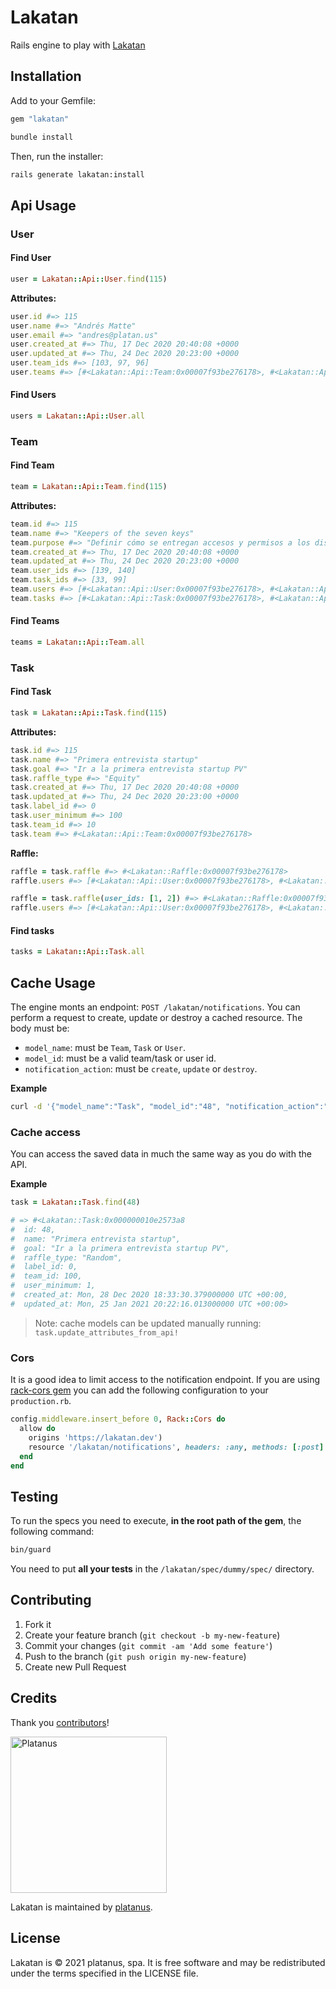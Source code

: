 # Lakatan

Rails engine to play with [Lakatan](https:/lakatan.dev)

## Installation

Add to your Gemfile:

```ruby
gem "lakatan"
```

```bash
bundle install
```

Then, run the installer:

```bash
rails generate lakatan:install
```

## Api Usage

### User

#### Find User

```ruby
user = Lakatan::Api::User.find(115)
```

**Attributes:**

```ruby
user.id #=> 115
user.name #=> "Andrés Matte"
user.email #=> "andres@platan.us"
user.created_at #=> Thu, 17 Dec 2020 20:40:08 +0000
user.updated_at #=> Thu, 24 Dec 2020 20:23:00 +0000
user.team_ids #=> [103, 97, 96]
user.teams #=> [#<Lakatan::Api::Team:0x00007f93be276178>, #<Lakatan::Api::Team:0x00007f93be276171]
```

#### Find Users

```ruby
users = Lakatan::Api::User.all
```

### Team

#### Find Team

```ruby
team = Lakatan::Api::Team.find(115)
```

**Attributes:**

```ruby
team.id #=> 115
team.name #=> "Keepers of the seven keys"
team.purpose #=> "Definir cómo se entregan accesos y permisos a los distintos sistemas que necesitamos dentro de Platanus."
team.created_at #=> Thu, 17 Dec 2020 20:40:08 +0000
team.updated_at #=> Thu, 24 Dec 2020 20:23:00 +0000
team.user_ids #=> [139, 140]
team.task_ids #=> [33, 99]
team.users #=> [#<Lakatan::Api::User:0x00007f93be276178>, #<Lakatan::Api::User:0x00007f93be276171]
team.tasks #=> [#<Lakatan::Api::Task:0x00007f93be276178>, #<Lakatan::Api::Task:0x00007f93be276171]
```

#### Find Teams

```ruby
teams = Lakatan::Api::Team.all
```

### Task

#### Find Task

```ruby
task = Lakatan::Api::Task.find(115)
```

**Attributes:**

```ruby
task.id #=> 115
task.name #=> "Primera entrevista startup"
task.goal #=> "Ir a la primera entrevista startup PV"
task.raffle_type #=> "Equity"
task.created_at #=> Thu, 17 Dec 2020 20:40:08 +0000
task.updated_at #=> Thu, 24 Dec 2020 20:23:00 +0000
task.label_id #=> 0
task.user_minimum #=> 100
task.team_id #=> 10
task.team #=> #<Lakatan::Api::Team:0x00007f93be276178>
```

**Raffle:**

```ruby
raffle = task.raffle #=> #<Lakatan::Raffle:0x00007f93be276178>
raffle.users #=> [#<Lakatan::Api::User:0x00007f93be276178>, #<Lakatan::Api::User:0x00007f93be276171]
```

```ruby
raffle = task.raffle(user_ids: [1, 2]) #=> #<Lakatan::Raffle:0x00007f93be276178>
raffle.users #=> [#<Lakatan::Api::User:0x00007f93be276178>, #<Lakatan::Api::User:0x00007f93be276171]
```

#### Find tasks

```ruby
tasks = Lakatan::Api::Task.all
```

## Cache Usage

The engine monts an endpoint: `POST /lakatan/notifications`. You can perform a request to create, update or destroy a cached resource. The body must be:

- `model_name`: must be `Team`, `Task` or `User`.
- `model_id`: must be a valid team/task or user id.
- `notification_action`: must be `create`, `update` or `destroy`.

**Example**

```bash
curl -d '{"model_name":"Task", "model_id":"48", "notification_action":"create"}' -H "Content-Type: application/json" -X POST http://localhost:3000/lakatan/notifications
```

### Cache access

You can access the saved data in much the same way as you do with the API. 

**Example**

```ruby
task = Lakatan::Task.find(48)

# => #<Lakatan::Task:0x000000010e2573a8
#  id: 48,
#  name: "Primera entrevista startup",
#  goal: "Ir a la primera entrevista startup PV",
#  raffle_type: "Random",
#  label_id: 0,
#  team_id: 100,
#  user_minimum: 1,
#  created_at: Mon, 28 Dec 2020 18:33:30.379000000 UTC +00:00,
#  updated_at: Mon, 25 Jan 2021 20:22:16.013000000 UTC +00:00>
```

> Note: cache models can be updated manually running: `task.update_attributes_from_api!`

### Cors

It is a good idea to limit access to the notification endpoint. If you are using [rack-cors gem](https://github.com/cyu/rack-cors) you can add the following configuration to your `production.rb`.

```ruby
config.middleware.insert_before 0, Rack::Cors do
  allow do
    origins 'https://lakatan.dev')
    resource '/lakatan/notifications', headers: :any, methods: [:post]
  end
end
```

## Testing

To run the specs you need to execute, **in the root path of the gem**, the following command:

```bash
bin/guard
```

You need to put **all your tests** in the `/lakatan/spec/dummy/spec/` directory.

## Contributing

1. Fork it
2. Create your feature branch (`git checkout -b my-new-feature`)
3. Commit your changes (`git commit -am 'Add some feature'`)
4. Push to the branch (`git push origin my-new-feature`)
5. Create new Pull Request

## Credits

Thank you [contributors](https://github.com/platanus/lakatan/graphs/contributors)!

<img src="http://platan.us/gravatar_with_text.png" alt="Platanus" width="250"/>

Lakatan is maintained by [platanus](http://platan.us).

## License

Lakatan is © 2021 platanus, spa. It is free software and may be redistributed under the terms specified in the LICENSE file.
